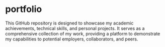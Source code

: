# portfolio
This GitHub repository is designed to showcase my academic achievements, technical skills, and personal projects. It serves as a comprehensive collection of my work, providing a platform to demonstrate my capabilities to potential employers, collaborators, and peers.
